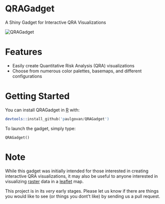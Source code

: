 # QRAGadget
A Shiny Gadget for Interactive QRA Visualizations

![QRAGadget](https://github.com/paulgovan/QRAGadget/blob/master/images/map2.PNG?raw=true)

# Features
* Easily create Quantitative Risk Analysis (QRA) visualizations
* Choose from numerous color palettes, basemaps, and different configurations

# Getting Started
You can install QRAGadget in [R](https://www.r-project.org) with:

```S
devtools::install_github('paulgovan/QRAGadget')
```

To launch the gadget, simply type:

```
QRAGadget()
```
# Note
While this gadget was initially intended for those interested in creating interactive QRA visualizations, it may also be useful to anyone interested in visualizing [raster](https://cran.r-project.org/web/packages/raster/vignettes/Raster.pdf) data in a [leaflet](http://leafletjs.com/) map.

This project is in its *very* early stages. Please let us know if there are things you would like to see (or things you dont't like) by sending us a pull request. 
